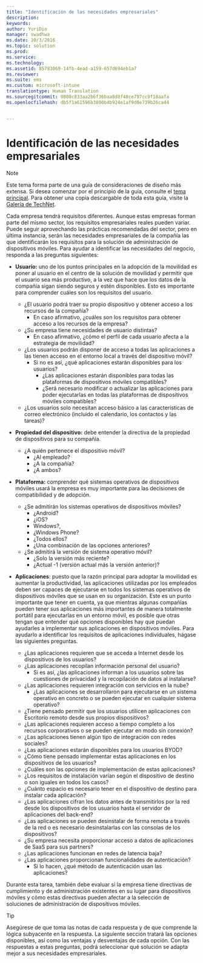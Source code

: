 ```yaml
---
title: "Identificación de las necesidades empresariales"
description: 
keywords: 
author: YuriDio
manager: swadhwa
ms.date: 10/3/2016
ms.topic: solution
ms.prod: 
ms.service: 
ms.technology: 
ms.assetid: 85783069-14fb-4ead-a159-657d694eb1a7
ms.reviewer: 
ms.suite: ems
ms.custom: microsoft-intune
translationtype: Human Translation
ms.sourcegitcommit: 0808c833aa2b6f36baa8d8f48ce797cc9f18aafa
ms.openlocfilehash: db5f1a61596b3800b4b924e1af9d0e739b26ca44


---
```


# Identificación de las necesidades empresariales

>[!NOTE]
>Este tema forma parte de una guía de consideraciones de diseño más extensa. Si desea comenzar por el principio de la guía, consulte el [tema principal](mdm-design-considerations-guide.md). Para obtener una copia descargable de toda esta guía, visite la [Galería de TechNet](https://gallery.technet.microsoft.com/Mobile-Device-Management-7d401582).

Cada empresa tendrá requisitos diferentes. Aunque estas empresas forman parte del mismo sector, los requisitos empresariales reales pueden variar. Puede seguir aprovechando las prácticas recomendadas del sector, pero en última instancia, serán las necesidades empresariales de la compañía las que identificarán los requisitos para la solución de administración de dispositivos móviles. Para ayudar a identificar las necesidades del negocio, responda a las preguntas siguientes:

- **Usuario:** uno de los puntos principales en la adopción de la movilidad es poner al usuario en el centro de la solución de movilidad y permitir que el usuario sea más productivo, a la vez que hace que los datos de la compañía sigan siendo seguros y estén disponibles. Esto es importante para comprender cuáles son los requisitos del usuario.
    - ¿El usuario podrá traer su propio dispositivo y obtener acceso a los recursos de la compañía?
        - En caso afirmativo, ¿cuáles son los requisitos para obtener acceso a los recursos de la empresa?
    - ¿Su empresa tiene necesidades de usuario distintas?
        - En caso afirmativo, ¿cómo el perfil de cada usuario afecta a la estrategia de movilidad?
    - ¿Los usuarios podrán disponer de acceso a todas las aplicaciones a las tienen acceso en el entorno local a través del dispositivo móvil?
        - Si no es así, ¿qué aplicaciones estarán disponibles para los usuarios?
            - ¿Las aplicaciones estarán disponibles para todas las plataformas de dispositivos móviles compatibles?
            - ¿Será necesario modificar o actualizar las aplicaciones para poder ejecutarlas en todas las plataformas de dispositivos móviles compatibles?
    - ¿Los usuarios solo necesitan acceso básico a las características de correo electrónico (incluido el calendario, los contactos y las tareas)?

- **Propiedad del dispositivo:** debe entender la directiva de la propiedad de dispositivos para su compañía.
    - ¿A quién pertenece el dispositivo móvil? 
        - ¿Al empleado?
        - ¿A la compañía?  
        - ¿A ambos?
- **Plataforma:** comprender qué sistemas operativos de dispositivos móviles usará la empresa es muy importante para las decisiones de compatibilidad y de adopción.
    - ¿Se admitirán los sistemas operativos de dispositivos móviles?
        - ¿Android?
        - ¿iOS?
        - Windows?,
        - ¿Windows Phone?
        - ¿Todos ellos?
        - ¿Una combinación de las opciones anteriores?
    - ¿Se admitirá la versión de sistema operativo móvil?
        - ¿Solo la versión más reciente?
        - ¿Actual -1 (versión actual más la versión anterior)?
- **Aplicaciones**: puesto que la razón principal para adoptar la movilidad es aumentar la productividad, las aplicaciones utilizadas por los empleados deben ser capaces de ejecutarse en todos los sistemas operativos de dispositivos móviles que se usan en su organización. Este es un punto importante que tener en cuenta, ya que mientras algunas compañías pueden tener sus aplicaciones más importantes de manera totalmente portátil para ejecutarlas en un entorno móvil, es posible que otras tengan que entender qué opciones disponibles hay que puedan ayudarles a implementar sus aplicaciones en dispositivos móviles. Para ayudarlo a identificar los requisitos de aplicaciones individuales, hágase las siguientes preguntas.
    - ¿Las aplicaciones requieren que se acceda a Internet desde los dispositivos de los usuarios? 
    - ¿Las aplicaciones recopilan información personal del usuario?
        - Si es así, ¿las aplicaciones informan a los usuarios sobre las cuestiones de privacidad y la recopilación de datos al instalarse?
    - ¿Las aplicaciones requieren integración con servicios en la nube?
        - ¿Las aplicaciones se desarrollaron para ejecutarse en un sistema operativo en concreto o se pueden ejecutar en cualquier sistema operativo?
    - ¿Tiene pensado permitir que los usuarios utilicen aplicaciones con Escritorio remoto desde sus propios dispositivos?
    - ¿Las aplicaciones requieren acceso a tiempo completo a los recursos corporativos o se pueden ejecutar en modo sin conexión?
    - ¿Las aplicaciones tienen algún tipo de integración con redes sociales?
    - ¿Las aplicaciones estarán disponibles para los usuarios BYOD?
    - ¿Cómo tiene pensado implementar estas aplicaciones en los dispositivos de los usuarios?
    - ¿Cuáles son las opciones de implementación de estas aplicaciones?
    - ¿Los requisitos de instalación varían según el dispositivo de destino o son iguales en todos los casos?
    - ¿Cuánto espacio es necesario tener en el dispositivo de destino para instalar cada aplicación? 
    - ¿Las aplicaciones cifran los datos antes de transmitirlos por la red desde los dispositivos de los usuarios hasta el servidor de aplicaciones del back-end?
    - ¿Las aplicaciones se pueden desinstalar de forma remota a través de la red o es necesario desinstalarlas con las consolas de los dispositivos?
    - ¿Su empresa necesita proporcionar acceso a datos de aplicaciones de SaaS para sus partners?
    - ¿Las aplicaciones funcionan en redes de latencia baja? 
    - ¿Las aplicaciones proporcionan funcionalidades de autenticación?
        - Si lo hacen, ¿qué método de autenticación usan las aplicaciones?

Durante esta tarea, también debe evaluar si la empresa tiene directivas de cumplimiento y de administración existentes en su lugar para dispositivos móviles y cómo estas directivas pueden afectar a la selección de soluciones de administración de dispositivos móviles.

>[!TIP] 
> Asegúrese de que toma las notas de cada respuesta y de que comprende la lógica subyacente en la respuesta. La siguiente sección tratará las opciones disponibles, así como las ventajas y desventajas de cada opción.  Con las respuestas a estas preguntas, podrá seleccionar qué solución se adapta mejor a sus necesidades empresariales.





<!--HONumber=Oct16_HO1-->


